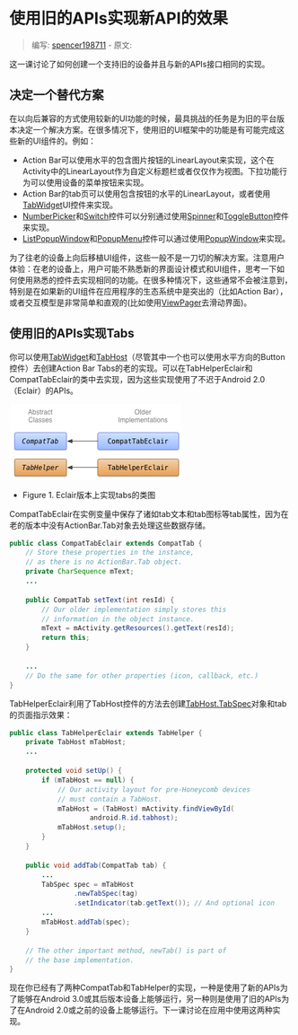 # 使用旧的APIs实现新API的效果

> 编写: [spencer198711](https://github.com/spencer198711) - 原文:

这一课讨论了如何创建一个支持旧的设备并且与新的APIs接口相同的实现。

## 决定一个替代方案

在以向后兼容的方式使用较新的UI功能的时候，最具挑战的任务是为旧的平台版本决定一个解决方案。在很多情况下，使用旧的UI框架中的功能是有可能完成这些新的UI组件的。例如：

* Action Bar可以使用水平的包含图片按钮的LinearLayout来实现，这个在Activity中的LinearLayout作为自定义标题栏或者仅仅作为视图。下拉功能行为可以使用设备的菜单按钮来实现。
* Action Bar的tab页可以使用包含按钮的水平的LinearLayout，或者使用[TabWidget](http://developer.android.com/reference/android/widget/TabWidget.html)UI控件来实现。
* [NumberPicker](http://developer.android.com/reference/android/widget/NumberPicker.html)和[Switch](http://developer.android.com/reference/android/widget/Switch.html)控件可以分别通过使用[Spinner](http://developer.android.com/reference/android/widget/Spinner.html)和[ToggleButton](http://developer.android.com/reference/android/widget/ToggleButton.html)控件来实现。
* [ListPopupWindow](http://developer.android.com/reference/android/widget/ListPopupWindow.html)和[PopupMenu](http://developer.android.com/reference/android/widget/PopupMenu.html)控件可以通过使用[PopupWindow](http://developer.android.com/reference/android/widget/PopupWindow.html)来实现。

为了往老的设备上向后移植UI组件，这些一般不是一刀切的解决方案。注意用户体验：在老的设备上，用户可能不熟悉新的界面设计模式和UI组件，思考一下如何使用熟悉的控件去实现相同的功能。在很多种情况下，这些通常不会被注意到，特别是在如果新的UI组件在应用程序的生态系统中是突出的（比如Action Bar），或者交互模型是非常简单和直观的(比如使用[ViewPager](http://developer.android.com/reference/android/support/v4/view/ViewPager.html)去滑动界面)。

## 使用旧的APIs实现Tabs

你可以使用[TabWidget](http://developer.android.com/reference/android/widget/TabWidget.html)和[TabHost](http://developer.android.com/reference/android/widget/TabHost.html)（尽管其中一个也可以使用水平方向的Button控件）去创建Action Bar Tabs的老的实现。可以在TabHelperEclair和CompatTabEclair的类中去实现，因为这些实现使用了不迟于Android 2.0（Eclair）的APIs。

![backward-compatible-ui-classes-eclair](backward-compatible-ui-classes-eclair.png)

* Figure 1. Eclair版本上实现tabs的类图

CompatTabEclair在实例变量中保存了诸如tab文本和tab图标等tab属性，因为在老的版本中没有ActionBar.Tab对象去处理这些数据存储。

```java
public class CompatTabEclair extends CompatTab {
    // Store these properties in the instance,
    // as there is no ActionBar.Tab object.
    private CharSequence mText;
    ...

    public CompatTab setText(int resId) {
        // Our older implementation simply stores this
        // information in the object instance.
        mText = mActivity.getResources().getText(resId);
        return this;
    }

    ...
    // Do the same for other properties (icon, callback, etc.)
}
```

TabHelperEclair利用了TabHost控件的方法去创建[TabHost.TabSpec](http://developer.android.com/reference/android/widget/TabHost.TabSpec.html)对象和tab的页面指示效果：

```java
public class TabHelperEclair extends TabHelper {
    private TabHost mTabHost;
    ...

    protected void setUp() {
        if (mTabHost == null) {
            // Our activity layout for pre-Honeycomb devices
            // must contain a TabHost.
            mTabHost = (TabHost) mActivity.findViewById(
                    android.R.id.tabhost);
            mTabHost.setup();
        }
    }

    public void addTab(CompatTab tab) {
        ...
        TabSpec spec = mTabHost
                .newTabSpec(tag)
                .setIndicator(tab.getText()); // And optional icon
        ...
        mTabHost.addTab(spec);
    }

    // The other important method, newTab() is part of
    // the base implementation.
}
```

现在你已经有了两种CompatTab和TabHelper的实现，一种是使用了新的APIs为了能够在Android 3.0或其后版本设备上能够运行，另一种则是使用了旧的APIs为了在Android 2.0或之前的设备上能够运行。下一课讨论在应用中使用这两种实现。
